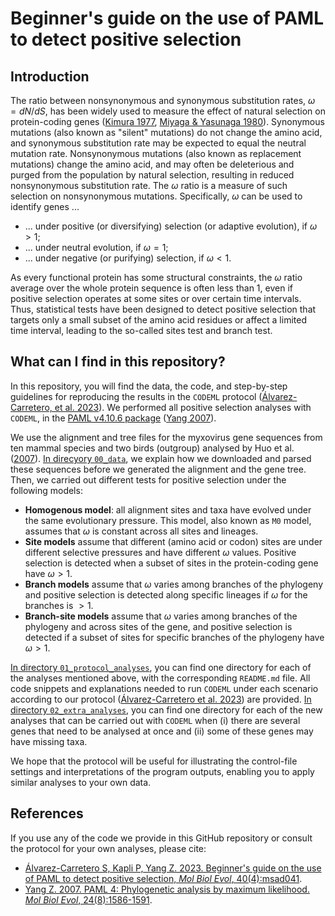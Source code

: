 # Beginner's guide on the use of PAML to detect positive selection

## Introduction

The ratio between nonsynonymous and synonymous substitution rates, $\omega=dN/dS$, has been widely used to measure the effect of natural selection on protein-coding genes ([Kimura 1977](https://www.nature.com/articles/267275a0), [Miyaga & Yasunaga 1980](https://link.springer.com/article/10.1007/BF01732067)). Synonymous mutations (also known as "silent" mutations) do not change the amino acid, and synonymous substitution rate may be expected to equal the neutral mutation rate. Nonsynonymous mutations (also known as replacement mutations) change the amino acid, and may often be deleterious and purged from the population by natural selection, resulting in reduced nonsynonymous substitution rate. The $\omega$ ratio is a measure of such selection on nonsynonymous mutations. Specifically, $\omega$ can be used to identify genes ...

* ... under positive (or diversifying) selection (or adaptive evolution), if $\omega>1$;
* ... under neutral evolution, if $\omega=1$;
* ... under negative (or purifying) selection, if $\omega<1$.

As every functional protein has some structural constraints, the $\omega$ ratio average over the whole protein sequence is often less than 1, even if positive selection operates at some sites or over certain time intervals. Thus, statistical tests have been designed to detect positive selection that targets only a small subset of the amino acid residues or affect a limited time interval, leading to the so-called sites test and branch test.

## What can I find in this repository?

In this repository, you will find the data, the code, and step-by-step guidelines for reproducing the results in the `CODEML` protocol ([Álvarez-Carretero, et al. 2023](https://academic.oup.com/mbe/article/40/4/msad041/7140562?searchresult=1&login=true)). We performed all positive selection analyses with `CODEML`, in the [PAML v4.10.6 package](https://github.com/abacus-gene/paml) ([Yang 2007](https://doi.org/10.1093/molbev/msm088)).

We use the alignment and tree files for the myxovirus gene sequences from ten mammal species and two birds (outgroup) analysed by Huo et al. ([2007](https://pubmed.ncbi.nlm.nih.gov/17467195/)).
[In direcyory `00_data`](00_data), we explain how we downloaded and parsed these sequences before we generated the alignment and the gene tree. Then, we carried out different tests for positive selection under the following models:

* **Homogenous model**: all alignment sites and taxa have evolved under the same evolutionary pressure. This model, also known as `M0` model, assumes that $\omega$ is constant across all sites and lineages.
* **Site models** assume that different (amino acid or codon) sites are under different selective pressures and have different $\omega$ values. Positive selection is detected when a subset of sites in the protein-coding gene have $\omega>1$.
* **Branch models** assume that $\omega$ varies among branches of the phylogeny and positive selection is detected along specific lineages if $\omega$ for the branches is $>1$.
* **Branch-site models** assume that $\omega$ varies among branches of the phylogeny and across sites of the gene, and positive selection is detected if a subset of sites for specific branches of the phylogeny have $\omega>1$.

[In directory `01_protocol_analyses`](01_protocol_analyses), you can find one directory for each of the analyses mentioned above, with the corresponding `README.md` file. All code snippets and explanations needed to run `CODEML` under each scenario according to our protocol ([Álvarez-Carretero et al. 2023](https://academic.oup.com/mbe/article/40/4/msad041/7140562?searchresult=1&login=true)) are provided. [In directory `02_extra_analyses`](02_extra_analyses), you can find one directory for each of the new analyses that can be carried out with `CODEML` when (i) there are several genes that need to be analysed at once and (ii) some of these genes may have missing taxa.

We hope that the protocol will be useful for illustrating the control-file settings and interpretations of the program outputs, enabling you to apply similar analyses to your own data.

## References

If you use any of the code we provide in this GitHub repository or consult the protocol for your own analyses, please cite:

* [Álvarez-Carretero S, Kapli P, Yang Z. 2023. Beginner's guide on the use of PAML to detect positive selection, _Mol Biol Evol_, 40(4):msad041](https://academic.oup.com/mbe/article/40/4/msad041/7140562?searchresult=1&login=true).
* [Yang Z. 2007. PAML 4: Phylogenetic analysis by maximum likelihood. _Mol Biol Evol_, 24(8):1586-1591](https://doi.org/10.1093/molbev/msm088).
